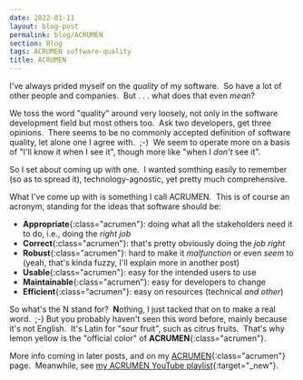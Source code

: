 ```yaml
---
date: 2022-01-11
layout: blog-post
permalink: blog/ACRUMEN
section: Blog
tags: ACRUMEN software-quality
title: ACRUMEN
---
```


I've always prided myself on the _quality_ of my software.&nbsp;
So have a lot of other people and companies.&nbsp;
But . . . what does that even _mean_?&nbsp;

We toss the word "quality" around very loosely,
not only in the software development field but most others too.&nbsp;
Ask two developers, get three opinions.&nbsp;
There seems to be no commonly accepted
definition of software quality,
let alone one I agree with.&nbsp; ;-)&nbsp;
We seem to operate more on a basis of
"I'll know it when I see it",
though more like "when I _don't_ see it".

So I set about coming up with one.&nbsp;
I wanted somthing
easily to remember
(so as to spread it),
technology-agnostic,
yet pretty much comprehensive.

What I've come up with is
something I call ACRUMEN.&nbsp;
This is of course an acronym,
standing for the ideas that
software should be:

- **Appropriate**{:class="acrumen"}: doing what all the stakeholders need it to do,
  i.e., doing the _right job_
- **Correct**{:class="acrumen"}: that's pretty obviously doing the _job right_
- **Robust**{:class="acrumen"}: hard to make it _malfunction_ or even _seem_ to
  (yeah, that's kinda fuzzy, I'll explain more in another post)
- **Usable**{:class="acrumen"}: easy for the intended users to use
- **Maintainable**{:class="acrumen"}: easy for developers to change
- **Efficient**{:class="acrumen"}: easy on resources (technical _and other_)

So what's the N stand for?&nbsp;
**N**othing,
I just tacked that on to make a real word.&nbsp; ;-)
But you probably haven't seen this word before,
mainly because it's not English.&nbsp;
It's Latin for "sour fruit", such as citrus fruits.&nbsp;
That's why lemon yellow is
the "official color" of **ACRUMEN**{:class="acrumen"}.

More info coming in later posts, and on my
[ACRUMEN](/ACRUMEN){:class="acrumen"}
page.&nbsp;
Meanwhile, see
[my ACRUMEN YouTube playlist](https://www.youtube.com/playlist?list=PLMrm16n64BuaRo9N8xY8OnTOWZ5K2aFG1){:target="_new"}.
